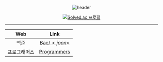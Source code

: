 <div align=center>

![header](https://capsule-render.vercel.app/api?type=waving&color=auto&height=150&section=header&text=ALGORITHM%20🌱&fontSize=40&fontColor=392f31)  

[![Solved.ac 프로필](http://mazassumnida.wtf/api/v2/generate_badge?boj=rlaxogus505)](https://solved.ac/rlaxogus505/)

<hr>

| Web | Link                          |
| :--: | :--------------------------: |
| 백준 | [Bae/$<joon$>](./Baekjoon) |
| 프로그래머스 | [Programmers](./Programmers) |
  
</div>
